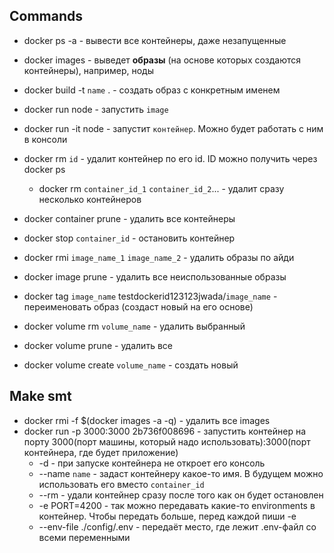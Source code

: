 ## Commands
* docker ps -a - вывести все контейнеры, даже незапущенные
* docker images - выведет **образы** (на основе которых создаются контейнеры), например, ноды
* docker build -t `name` . - создать образ с конкретным именем
* docker run node - запустить `image`
* docker run -it node - запустит `контейнер`. Можно будет работать с ним в консоли
* docker rm `id` - удалит контейнер по его id. ID можно получить через docker ps
  * docker rm `container_id_1` `container_id_2`... - удалит сразу несколько контейнеров
* docker container prune - удалить все контейнеры
* docker stop `container_id` - остановить контейнер
* docker rmi `image_name_1` `image_name_2` - удалить образы по айди
* docker image prune - удалить все неиспользованные образы
* docker tag `image_name` testdockerid123123jwada/`image_name` - переименовать образ (создаст новый на его основе)

* docker volume rm `volume_name` - удалить выбранный
* docker volume prune - удалить все
* docker volume create `volume_name` - создать новый 

## Make smt
* docker rmi -f $(docker images -a -q) - удалить все images
* docker run -p 3000:3000 2b736f008696 - запустить контейнер на порту 3000(порт машины, который надо использовать):3000(порт контейнера, где будет приложение)
  * -d - при запуске контейнера не откроет его консоль
  * --name `name` - задаст контейнеру какое-то имя. В будущем можно использовать его вместо `container_id`
  * --rm - удали контейнер сразу после того как он будет остановлен
  * -e PORT=4200 - так можно передавать какие-то environments в контейнер. Чтобы передать больше, перед каждой пиши -e
  * --env-file ./config/.env - передаёт место, где лежит .env-файл со всеми переменными